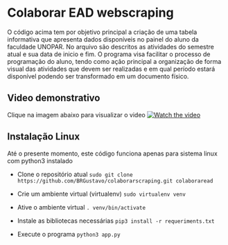 # Colaborar EAD webscraping
O código acima tem por objetivo principal a criação de uma tabela informativa que apresenta dados disponíveis no painel
do aluno da faculdade UNOPAR. No arquivo são descritos as atividades do semestre atual e sua data de inicio e fim.
O programa visa facilitar o processo de programação do aluno, tendo como ação principal a organização de forma visual das
atividades que devem ser realizadas e em qual período estará disponível podendo ser transformado em um documento físico.

## Video demonstrativo
Clique na imagem abaixo para visualizar o video
[![Watch the video](https://i.ytimg.com/an_webp/o0sKw_8Qr8k/mqdefault_6s.webp?du=3000&sqp=CN3um4gG&rs=AOn4CLDrRh5DBHP0xqfcBQ_7kwqs_LFhuA)](https://youtu.be/o0sKw_8Qr8k)

## Instalação Linux
Até o presente momento, este código funciona apenas para sistema linux com python3 instalado

- Clone o repositório atual
`sudo git clone https://github.com/BRGustavo/colaborarscraping.git colaboraread`

- Crie um ambiente virtual (virtualenv)
`sudo virtualenv venv`

- Ative o ambiente virtual
`. venv/bin/activate`

- Instale as bibliotecas necessárias
`pip3 install -r requeriments.txt`

- Execute o programa
`python3 app.py`

